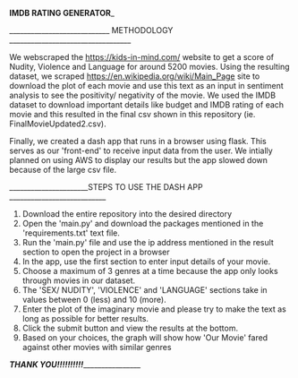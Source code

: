 __________________________IMDB RATING GENERATOR___________________________

____________________________ METHODOLOGY __________________________________

We webscraped the https://kids-in-mind.com/ website to get a score of Nudity, Violence and Language for around 5200 movies. Using the resulting dataset, we scraped https://en.wikipedia.org/wiki/Main_Page site to download the plot of each movie and use this text as an input in sentiment analysis to see the positivity/ negativity of the movie. We used the IMDB dataset to download important details like budget and IMDB rating of each movie and this resulted in the final csv shown in this repository (ie. FinalMovieUpdated2.csv). 

Finally, we created a dash app that runs in a browser using flask. This serves as our 'front-end' to receive input data from the user. We intially planned on using AWS to display our results but the app slowed down because of the large csv file.

______________________STEPS TO USE THE DASH APP ___________________________

1. Download the entire repository into the desired directory
2. Open the 'main.py' and download the packages mentioned in the 'requirements.txt' text file.
3. Run the 'main.py' file and use the ip address mentioned in the result section to open the project in a browser
4. In the app, use the first section to enter input details of your movie. 
4. Choose a maximum of 3 genres at a time because the app only looks through movies in our dataset. 
5. The 'SEX/ NUDITY', 'VIOLENCE' and 'LANGUAGE' sections take in values between 0 (less) and 10 (more).
6. Enter the plot of the imaginary movie and please try to make the text as long as possible for better results.
7. Click the submit button and view the results at the bottom.
8. Based on your choices, the graph will show how 'Our Movie' fared against other movies with similar genres


_____________________THANK YOU!!!!!!!!!!_____________________________________
